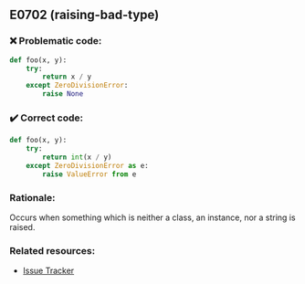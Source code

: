 ## E0702 (raising-bad-type)

### :x: Problematic code:

```python
def foo(x, y):
    try:
        return x / y
    except ZeroDivisionError:
        raise None
```

### :heavy_check_mark: Correct code:

```python
def foo(x, y):
    try:
        return int(x / y)
    except ZeroDivisionError as e:
        raise ValueError from e
```

### Rationale:

Occurs when something which is neither a class, an instance, nor a string is raised.

### Related resources:

- [Issue Tracker](https://github.com/PyCQA/pylint/issues?q=is%3Aissue+%22raising-bad-type%22+OR+%22E0702%22)
